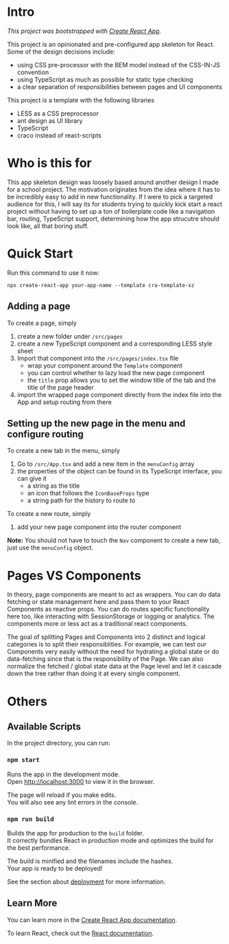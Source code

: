 # Intro
*This project was bootstrapped with [Create React App](https://github.com/facebook/create-react-app).*

This project is an opinionated and pre-configured app skeleton for React. Some of the design decisions include:
- using CSS pre-processor with the BEM model instead of the CSS-IN-JS convention
- using TypeScript as much as possible for static type checking
- a clear separation of responsibilities between pages and UI components

This project is a template with the following libraries
- LESS as a CSS preprocessor
- ant design as UI library
- TypeScript
- craco instead of react-scripts

# Who is this for

This app skeleton design was loosely based around another design I made for a school project. The motivation originates from the idea where it has to be incredibly easy to add in new functionality. If I were to pick a targeted audience for this, I will say its for students trying to quickly kick start a react project without having to set up a ton of boilerplate code like a navigation bar, routing, TypeScript support, determining how the app strucutre should look like, all that boring stuff.

# Quick Start

Run this command to use it now:

`npx create-react-app your-app-name --template cra-template-xz`

## Adding a page

To create a page, simply 
1. create a new folder under `/src/pages`
2. create a new TypeScript component and a corresponding LESS style sheet
3. Import that component into the `/src/pages/index.tsx` file
   - wrap your component around the `Template` component
   - you can control whether to lazy load the new page component
   - the `title` prop allows you to set the window title of the tab and the title of the page header
4. import the wrapped page component directly from the index file into the App and setup routing from there

## Setting up the new page in the menu and configure routing

To create a new tab in the menu, simply
1. Go to `/src/App.tsx` and add a new item in the `menuConfig` array
2. the properties of the object can be found in its TypeScript interface, you can give it
   - a string as the title
   - an icon that follows the `IconBaseProps` type
   - a string path for the history to route to

To create a new route, simply
1. add your new page component into the router component

**Note:** You should not have to touch the `Nav` component to create a new tab, just use the `menuConfig` object.

# Pages VS Components

In theory, page components are meant to act as wrappers. You can do data fetching or state management here and pass them to your React Components as reactive props. You can do routes specific functionality here too, like interacting with SessionStorage or logging or analytics. The components more or less act as a traditional react components. 

The goal of splitting Pages and Components into 2 distinct and logical categories is to split their responsiblities. For example, we can test our Components very easily without the need for hydrating a global state or do data-fetching since that is the responsibility of the Page. We can also normalize the fetched / global state data at the Page level and let it cascade down the tree rather than doing it at every single component.

# Others

## Available Scripts

In the project directory, you can run:

### `npm start`

Runs the app in the development mode.\
Open [http://localhost:3000](http://localhost:3000) to view it in the browser.

The page will reload if you make edits.\
You will also see any lint errors in the console.

### `npm run build`

Builds the app for production to the `build` folder.\
It correctly bundles React in production mode and optimizes the build for the best performance.

The build is minified and the filenames include the hashes.\
Your app is ready to be deployed!

See the section about [deployment](https://facebook.github.io/create-react-app/docs/deployment) for more information.

## Learn More

You can learn more in the [Create React App documentation](https://facebook.github.io/create-react-app/docs/getting-started).

To learn React, check out the [React documentation](https://reactjs.org/).
